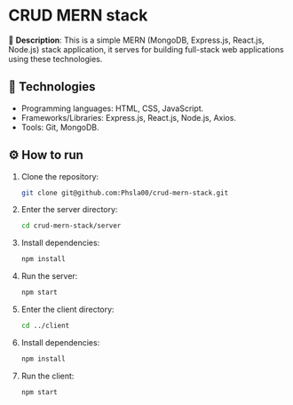 # CRUD MERN stack  

📌 **Description**: This is a simple MERN (MongoDB, Express.js, React.js, Node.js) stack application, it serves for building full-stack web applications using these technologies.

## 🚀 Technologies  
- Programming languages: HTML, CSS, JavaScript.  
- Frameworks/Libraries: Express.js, React.js, Node.js, Axios.  
- Tools: Git, MongoDB.  

## ⚙️ How to run  
1. Clone the repository:  
   ```bash
   git clone git@github.com:Phsla00/crud-mern-stack.git
2. Enter the server directory:  
   ```bash
   cd crud-mern-stack/server
3. Install dependencies:  
   ```bash
   npm install
4. Run the server:  
   ```bash
   npm start
5. Enter the client directory:  
   ```bash
   cd ../client
6. Install dependencies:  
   ```bash
   npm install
7. Run the client:  
   ```bash
   npm start